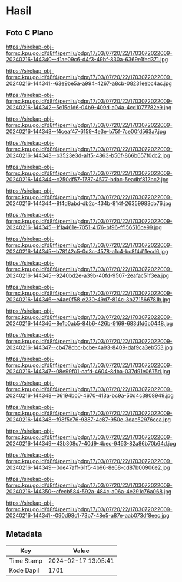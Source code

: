 # Hasil

## Foto C Plano

https://sirekap-obj-formc.kpu.go.id/d8f4/pemilu/pdpr/17/03/07/20/22/1703072022009-20240216-144340--d1ae09c6-d4f3-49bf-830a-6369e1fed371.jpg

https://sirekap-obj-formc.kpu.go.id/d8f4/pemilu/pdpr/17/03/07/20/22/1703072022009-20240216-144341--63e9be5a-a994-4267-a8cb-08231eebc4ac.jpg

https://sirekap-obj-formc.kpu.go.id/d8f4/pemilu/pdpr/17/03/07/20/22/1703072022009-20240216-144342--5c15d1d6-04b9-409d-a04a-4cd1077782e9.jpg

https://sirekap-obj-formc.kpu.go.id/d8f4/pemilu/pdpr/17/03/07/20/22/1703072022009-20240216-144343--f4ceaf47-6159-4e3e-b75f-7ce00fd563a7.jpg

https://sirekap-obj-formc.kpu.go.id/d8f4/pemilu/pdpr/17/03/07/20/22/1703072022009-20240216-144343--b3523e3d-a1f5-4863-b56f-866b657f0dc2.jpg

https://sirekap-obj-formc.kpu.go.id/d8f4/pemilu/pdpr/17/03/07/20/22/1703072022009-20240216-144344--c250df57-1737-4577-bdac-5eadbf812bc2.jpg

https://sirekap-obj-formc.kpu.go.id/d8f4/pemilu/pdpr/17/03/07/20/22/1703072022009-20240216-144344--8f4d8abd-db2c-434b-814f-26359983cb76.jpg

https://sirekap-obj-formc.kpu.go.id/d8f4/pemilu/pdpr/17/03/07/20/22/1703072022009-20240216-144345--1f1a461e-7051-4176-bf96-ff156516ce99.jpg

https://sirekap-obj-formc.kpu.go.id/d8f4/pemilu/pdpr/17/03/07/20/22/1703072022009-20240216-144345--b78142c5-0d3c-4578-a1c4-bc8f4d11ecd6.jpg

https://sirekap-obj-formc.kpu.go.id/d8f4/pemilu/pdpr/17/03/07/20/22/1703072022009-20240216-144345--9240bd2e-a39b-40fd-9507-2eafac51f3ea.jpg

https://sirekap-obj-formc.kpu.go.id/d8f4/pemilu/pdpr/17/03/07/20/22/1703072022009-20240216-144346--e4ae0f58-e230-49d7-814c-3b271566781b.jpg

https://sirekap-obj-formc.kpu.go.id/d8f4/pemilu/pdpr/17/03/07/20/22/1703072022009-20240216-144346--8e1b0ab5-84b6-426b-9169-683dfd6b0448.jpg

https://sirekap-obj-formc.kpu.go.id/d8f4/pemilu/pdpr/17/03/07/20/22/1703072022009-20240216-144347--cb478cbc-bcbe-4a93-8409-daf9ca3eb553.jpg

https://sirekap-obj-formc.kpu.go.id/d8f4/pemilu/pdpr/17/03/07/20/22/1703072022009-20240216-144347--08e99f01-cafd-4604-8dba-037d91e0675d.jpg

https://sirekap-obj-formc.kpu.go.id/d8f4/pemilu/pdpr/17/03/07/20/22/1703072022009-20240216-144348--06194bc0-4670-413a-bc9a-50d4c3808949.jpg

https://sirekap-obj-formc.kpu.go.id/d8f4/pemilu/pdpr/17/03/07/20/22/1703072022009-20240216-144348--f98f5e76-9387-4c87-950e-3dae52976cca.jpg

https://sirekap-obj-formc.kpu.go.id/d8f4/pemilu/pdpr/17/03/07/20/22/1703072022009-20240216-144349--43b308c7-40d9-4bec-9463-82a86b70b64d.jpg

https://sirekap-obj-formc.kpu.go.id/d8f4/pemilu/pdpr/17/03/07/20/22/1703072022009-20240216-144349--0de47aff-61f5-4b96-8e68-cd87b00906e2.jpg

https://sirekap-obj-formc.kpu.go.id/d8f4/pemilu/pdpr/17/03/07/20/22/1703072022009-20240216-144350--cfecb584-592a-484c-a06a-4e291c76a068.jpg

https://sirekap-obj-formc.kpu.go.id/d8f4/pemilu/pdpr/17/03/07/20/22/1703072022009-20240216-144341--090d98c1-73b7-48e5-a87e-aab073df8eec.jpg


## Metadata

| Key        | Value               |
| ---------- | ------------------- |
| Time Stamp | 2024-02-17 13:05:41 |
| Kode Dapil | 1701                |



